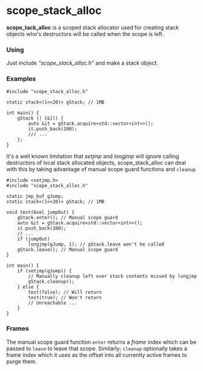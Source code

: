 # scope_stack_alloc

**scope_tack_alloc** is a scoped stack allocator used for creating stack objects
who's destructors will be called when the scope is left.

### Using
Just include *"scope_stack_alloc.h"* and make a stack object.

### Examples

    #include "scope_stack_alloc.h"

    static stack<(1<<20)> gStack; // 1MB

    int main() {
        gStack || [&]() {
            auto &it = gStack.acquire<std::vector<int>>();
            it.push_back(100);
            /// ...
        };
    }

It's a well known limitation that *setjmp* and *longjmp* will ignore calling
destructors of local stack allocated objects, scope_stack_alloc can deal with
this by taking advantage of manual scope guard functions and `cleanup`

    #include <setjmp.h>
    #include "scope_stack_alloc.h"

    static jmp_buf gJump;
    static stack<(1<<20)> gStack; // 1MB

    void test(bool jumpOut) {
        gStack.enter(); // Manual scope guard
        auto &it = gStack.acquire<std::vector<int>>();
        it.push_back(100);
        // ...
        if (jumpOut)
            longjmp(gJump, 1); // gStack.leave won't be called
        gStack.leave(); // Manual scope guard
    }

    int main() {
        if (setjmp(gJump)) {
            // Manually cleanup left over stack contents missed by longjmp
            gStack.cleanup();
        } else {
            test(false); // Will return
            test(true); // Won't return
            // Unreachable ...
        }
    }

### Frames
The manual scope guard function `enter` returns a *frame* index which can
be passed to `leave` to leave that scope. Similarly; `cleanup` optionally takes
a frame index which it uses as the offset into all currently active frames to
purge them.
